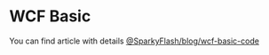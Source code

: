 # WCF Basic

You can find article with details <a href="http://www.sparkyflash.com/blog/wcf-basic-code" target="_blank">@SparkyFlash/blog/wcf-basic-code</a>

